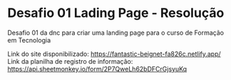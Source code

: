 # Desafio 01 Lading Page - Resolução
Desafio 01 da dnc para criar uma landing page para o curso de Formação em Tecnologia 

Link do site disponibilizado: https://fantastic-beignet-fa826c.netlify.app/
Link da planilha de registro de informação: https://api.sheetmonkey.io/form/2P7QweLh62bDFCrGjsyuKq
